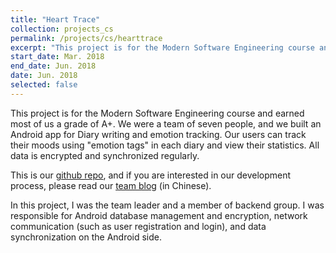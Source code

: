```yaml
---
title: "Heart Trace"
collection: projects_cs
permalink: /projects/cs/hearttrace
excerpt: "This project is for the Modern Software Engineering course and earned most of us a grade of A+. We were a team of seven people, and we built an Android app for Diary writing and emotion tracking. Our users can track their moods using \"emotion tags\" in each diary and view their statistics. All data is encrypted and synchronized regularly."
start_date: Mar. 2018
end_date: Jun. 2018
date: Jun. 2018
selected: false
---
```


This project is for the Modern Software Engineering course and earned most of us a grade of A+. We were a team of seven people, and we built an Android app for Diary writing and emotion tracking. Our users can track their moods using "emotion tags" in each diary and view their statistics. All data is encrypted and synchronized regularly.

This is our [github repo](https://github.com/shirley-wu/HeartTrace), and if you are interested in our development process, please read our [team blog](https://www.cnblogs.com/USTC-CC/) (in Chinese).

In this project, I was the team leader and a member of backend group.
I was responsible for Android database management and encryption, network communication (such as user registration and login), and data synchronization on the Android side.
